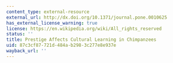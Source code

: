 ```yaml
---
content_type: external-resource
external_url: http://dx.doi.org/10.1371/journal.pone.0010625
has_external_license_warning: true
license: https://en.wikipedia.org/wiki/All_rights_reserved
status: ''
title: Prestige Affects Cultural Learning in Chimpanzees
uid: 87c3cf87-721d-484a-b298-3c277e8e937e
wayback_url: ''
---
```

